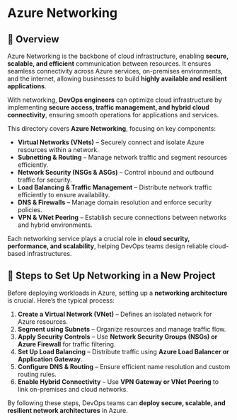 # Azure Networking

## 📌 Overview  
Azure Networking is the backbone of cloud infrastructure, enabling **secure, scalable, and efficient** communication between resources. It ensures seamless connectivity across Azure services, on-premises environments, and the internet, allowing businesses to build **highly available and resilient applications**.  

With networking, **DevOps engineers** can optimize cloud infrastructure by implementing **secure access, traffic management, and hybrid cloud connectivity**, ensuring smooth operations for applications and services.  

This directory covers **Azure Networking**, focusing on key components:  

- **Virtual Networks (VNets)** – Securely connect and isolate Azure resources within a network.  
- **Subnetting & Routing** – Manage network traffic and segment resources efficiently.  
- **Network Security (NSGs & ASGs)** – Control inbound and outbound traffic for security.  
- **Load Balancing & Traffic Management** – Distribute network traffic efficiently to ensure availability.  
- **DNS & Firewalls** – Manage domain resolution and enforce security policies.  
- **VPN & VNet Peering** – Establish secure connections between networks and hybrid environments.  

Each networking service plays a crucial role in **cloud security, performance, and scalability**, helping DevOps teams design reliable cloud-based infrastructures.  

## 📜 Steps to Set Up Networking in a New Project  
Before deploying workloads in Azure, setting up a **networking architecture** is crucial. Here’s the typical process:  

1. **Create a Virtual Network (VNet)** – Defines an isolated network for Azure resources.  
2. **Segment using Subnets** – Organize resources and manage traffic flow.  
3. **Apply Security Controls** – Use **Network Security Groups (NSGs) or Azure Firewall** for traffic filtering.  
4. **Set Up Load Balancing** – Distribute traffic using **Azure Load Balancer or Application Gateway**.  
5. **Configure DNS & Routing** – Ensure efficient name resolution and custom routing rules.  
6. **Enable Hybrid Connectivity** – Use **VPN Gateway or VNet Peering** to link on-premises and cloud networks.  

By following these steps, DevOps teams can **deploy secure, scalable, and resilient network architectures** in Azure.  
